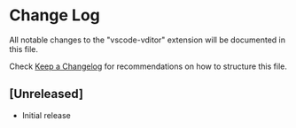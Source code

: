 # Change Log

All notable changes to the "vscode-vditor" extension will be documented in this file.

Check [Keep a Changelog](http://keepachangelog.com/) for recommendations on how to structure this file.

## [Unreleased]

- Initial release
